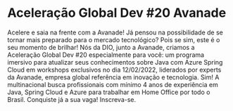 # Aceleração Global Dev #20 Avanade
Acelere e saia na frente com a Avanade! Já pensou na possibilidade de se tornar mais preparado para o mercado tecnológico? Pois se sim, este é o seu momento de brilhar! Nós da DIO, junto a Avanade, criamos a Aceleração Global Dev #20 especialmente para você: um programa imersivo para atualizar seus conhecimentos sobre Java com Azure Spring Cloud em workshops exclusivos no dia 12/02/2022, liderados por experts da Avanade, empresa global referência em inovação e tecnologia. Sim! A multinacional busca profissionais com mínimo 4 anos de experiência em Java, Spring Cloud e Azure para trabalhar em Home Office por todo o Brasil. Conquiste já a sua vaga! Inscreva-se.